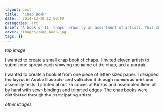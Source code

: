 ```yaml
---
layout: post
title:  "Chap Book"
date:   2014-12-20 12:00:00
categories: art
brief: "A book of 11 'chaps' drawn by an assortment of artists. This chap book is constructed from one piece of standard letter-sized paper, cut, folded, and stitched by hand."
cover: /images/chap_book.jpg
tags: []
---
```

_top image_

I wanted to create a small chap book of chaps. I invited eleven artists to submit one spread each showing the name of the chap, and a portrait.

I wanted to create a booklet from one piece of letter-sized paper. I designed the layout in Adobe Illustrator and validated it through numerous print and assembly tests. I printed about 75 copies at Kinkos and assembled them all by hand with sewn bindings and trimmed edges. The chap books were distributed through the participating artists.

_other images_
